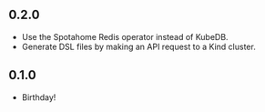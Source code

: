 ## 0.2.0
* Use the Spotahome Redis operator instead of KubeDB.
* Generate DSL files by making an API request to a Kind cluster.

## 0.1.0
* Birthday!
